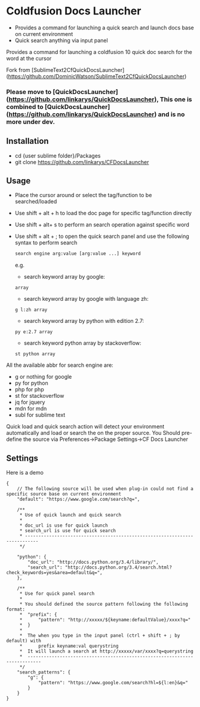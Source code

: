 Coldfusion Docs Launcher
=======================

* Provides a command for launching a quick search and launch docs base on current environment
* Quick search anything via input panel

Provides a command for launching a coldfusion 10 quick doc search for the word at the cursor

Fork from [SublimeText2CfQuickDocsLauncher] (<https://github.com/DominicWatson/SublimeText2CfQuickDocsLauncher>)

### Please move to [QuickDocsLauncher] (https://github.com/linkarys/QuickDocsLauncher), This one is combined to [QuickDocsLauncher] (https://github.com/linkarys/QuickDocsLauncher) and is no more under dev.

## Installation

- cd {user sublime folder}/Packages
- git clone https://github.com/linkarys/CFDocsLauncher

## Usage

- Place the cursor around or select the tag/function to be searched/loaded
- Use shift + alt + h to load the doc page for specific tag/function directly
- Use shift + alt+ s  to perform an search operation against specific word
- Use shift + alt + ; to open the quick search panel and use the following syntax to perform search
	```bash
	search engine arg:value [arg:value ...] keyword
	```

	e.g.
	- search keyword array by google:
	```
	array
	```
	- search keyword array by google with language zh:
	```
	g l:zh array
	```
	- search keyword array by python with edition 2.7:
	```
	py e:2.7 array
	```
	- search keyword python array by stackoverflow:
	```
	st python array
	```
All the available abbr for search engine are:
- g or nothing for google
- py for python
- php for php
- st for stackoverflow
- jq for jquery
- mdn for mdn
- subl for sublime text


Quick load and quick search action will detect your environment automatically and load or search the on the proper source.
You Should pre-define the source via Preferences->Package Settings->CF Docs Launcher

## Settings
Here is a demo
```
{
	// The following source will be used when plug-in could not find a specific source base on current environment
	"default": "https://www.google.com/search?q=",

	/**
	 * Use of quick launch and quick search
	 *
	 * doc_url is use for quick launch
	 * search_url is use for quick search
	 * ---------------------------------------------------------------------------
	 */

	"python": {
		"doc_url": "http://docs.python.org/3.4/library/",
		"search_url": "http://docs.python.org/3.4/search.html?check_keywords=yes&area=default&q=",
	},

	/**
	 * Use for quick panel search
	 *
	 * You should defined the source pattern following the following format:
	 *  "prefix": {
	 *  	"pattern": "http://xxxxx/${keyname:defaultValue}/xxxx?q="
	 *  }
	 *
	 *  The when you type in the input panel (ctrl + shift + ; by default) with
	 *  	prefix keyname:val querystring
	 *  It will launch a search at http://xxxxx/var/xxxx?q=querystring
	 *  ---------------------------------------------------------------------------
	 */
	"search_patterns": {
		"g": {
			"pattern": "https://www.google.com/search?hl=${l:en}&q="
		}
	}
}
```
